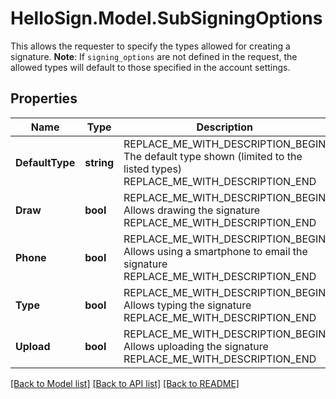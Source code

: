 # HelloSign.Model.SubSigningOptions
This allows the requester to specify the types allowed for creating a signature.  **Note**: If `signing_options` are not defined in the request, the allowed types will default to those specified in the account settings.

## Properties

Name | Type | Description | Notes
------------ | ------------- | ------------- | -------------
**DefaultType** | **string** | REPLACE_ME_WITH_DESCRIPTION_BEGIN The default type shown (limited to the listed types) REPLACE_ME_WITH_DESCRIPTION_END | 
**Draw** | **bool** | REPLACE_ME_WITH_DESCRIPTION_BEGIN Allows drawing the signature REPLACE_ME_WITH_DESCRIPTION_END | [optional] [default to false]
**Phone** | **bool** | REPLACE_ME_WITH_DESCRIPTION_BEGIN Allows using a smartphone to email the signature REPLACE_ME_WITH_DESCRIPTION_END | [optional] [default to false]
**Type** | **bool** | REPLACE_ME_WITH_DESCRIPTION_BEGIN Allows typing the signature REPLACE_ME_WITH_DESCRIPTION_END | [optional] [default to false]
**Upload** | **bool** | REPLACE_ME_WITH_DESCRIPTION_BEGIN Allows uploading the signature REPLACE_ME_WITH_DESCRIPTION_END | [optional] [default to false]

[[Back to Model list]](../README.md#documentation-for-models) [[Back to API list]](../README.md#documentation-for-api-endpoints) [[Back to README]](../README.md)

